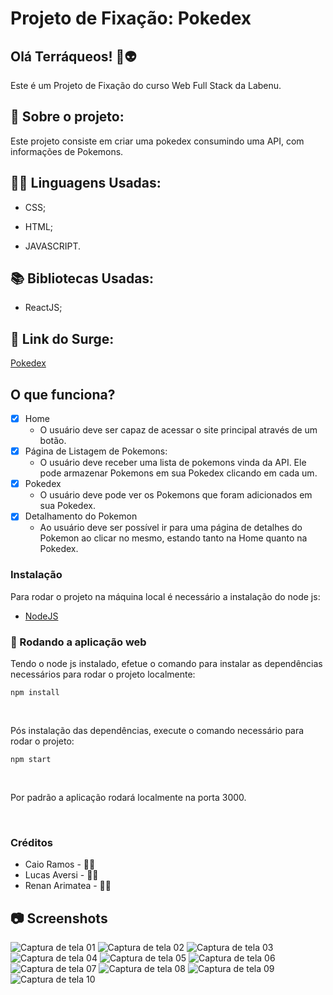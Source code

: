 # Projeto de Fixação: Pokedex

## Olá Terráqueos! 🖖👽

Este é um Projeto de Fixação do curso Web Full Stack da Labenu.

## 💬 Sobre o projeto:

Este projeto consiste em criar uma pokedex consumindo uma API, com informações de Pokemons.

## 👩‍💻 Linguagens Usadas:

* CSS;

* HTML;

* JAVASCRIPT.

## 📚 Bibliotecas Usadas:

* ReactJS;

## 🔗 Link do Surge:

[Pokedex]()

## O que funciona?

- [X] Home
    - O usuário deve ser capaz de acessar o site principal através de um botão.
- [X] Página de Listagem de Pokemons:
    - O usuário deve receber uma lista de pokemons vinda da API. Ele pode armazenar Pokemons em sua Pokedex clicando em cada um.    
- [x] Pokedex
    - O usuário deve pode ver os Pokemons que foram adicionados em sua Pokedex.
- [X] Detalhamento do Pokemon
    - Ao usuário deve ser possível ir para uma página de detalhes do Pokemon ao clicar no mesmo, estando tanto na Home quanto na Pokedex.    

### Instalação

Para rodar o projeto na máquina local é necessário a instalação do node js:
- [NodeJS](https://nodejs.org/en/download/)

### 🧭 Rodando a aplicação web
Tendo o node js instalado, efetue o comando para instalar as dependências necessários para rodar o projeto localmente:
```
npm install 
```
<br/>

Pós instalação das dependências, execute o comando necessário para rodar o projeto:

`npm start`

<br/>

Por padrão a aplicação rodará localmente na porta 3000.

<br/>

### Créditos

* Caio Ramos - 👋🏽
* Lucas Aversi - 👋🏽
* Renan Arimatea - 👋🏽

## 📷 Screenshots 

![Captura de tela 01](src/Assets/screenshots/Captura1.png)
![Captura de tela 02](src/Assets/screenshots/Captura2.png)
![Captura de tela 03](src/Assets/screenshots/Captura3.png)
![Captura de tela 04](src/Assets/screenshots/Captura4.png)
![Captura de tela 05](src/Assets/screenshots/Captura5.png)
![Captura de tela 06](src/Assets/screenshots/Captura6.png)
![Captura de tela 07](src/Assets/screenshots/Captura7.png)
![Captura de tela 08](src/Assets/screenshots/Captura8.png)
![Captura de tela 09](src/Assets/screenshots/Captura9.png)
![Captura de tela 10](src/Assets/screenshots/Captura10.png)
